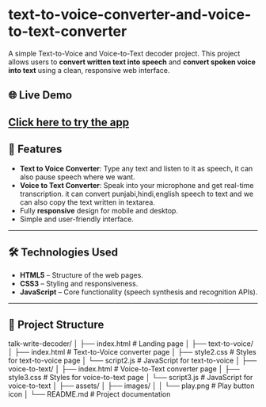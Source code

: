 # text-to-voice-converter-and-voice-to-text-converter
A simple Text-to-Voice and Voice-to-Text decoder project.
This project allows users to **convert written text into speech** and **convert spoken voice into text** using a clean, responsive web interface.
## 🌐 Live Demo
[Click here to try the app]( https://talkwritedecoder.netlify.app/ )
---

## 🚀 Features
- **Text to Voice Converter**: Type any text and listen to it as speech, it can also pause speech where we want.
- **Voice to Text Converter**: Speak into your microphone and get real-time transcription. it can convert punjabi,hindi,english speech to text and we can also copy the text written in textarea.
- Fully **responsive** design for mobile and desktop.
- Simple and user-friendly interface.

---

## 🛠️ Technologies Used
- **HTML5** – Structure of the web pages.
- **CSS3** – Styling and responsiveness.
- **JavaScript** – Core functionality (speech synthesis and recognition APIs).

---

## 📂 Project Structure
talk-write-decoder/
│
├── index.html                # Landing page
│
├── text-to-voice/
│   ├── index.html            # Text-to-Voice converter page
│   ├── style2.css             # Styles for text-to-voice page
│   └── script2.js             # JavaScript for text-to-voice
│
├── voice-to-text/
│   ├── index.html            # Voice-to-Text converter page
│   ├── style3.css             # Styles for voice-to-text page
│   └── script3.js             # JavaScript for voice-to-text
│
├── assets/
│   ├── images/
│   │   └── play.png          # Play button icon
│
└── README.md                 # Project documentation
